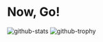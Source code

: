 # Now, Go!

![github-stats](https://github-readme-stats.vercel.app/api?username=lvncer&theme=dark)
![github-trophy](https://github-profile-trophy.vercel.app/?username=lvncer&theme=onedark)
